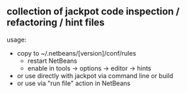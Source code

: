 ## collection of jackpot code inspection / refactoring / hint files

usage:

* copy to ~/.netbeans/[version]/conf/rules
  * restart NetBeans
  * enable in tools -> options -> editor -> hints
* or use directly with jackpot via command line or build
* or use via "run file" action in NetBeans
